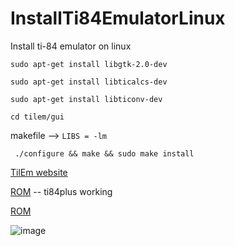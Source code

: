 # InstallTi84EmulatorLinux
Install ti-84 emulator on linux

```sudo apt-get install libgtk-2.0-dev```

```sudo apt-get install libticalcs-dev```

```sudo apt-get install libticonv-dev```

```cd tilem/gui``` 

makefile --> ```LIBS = -lm```

``` ./configure && make && sudo make install```

[TilEm website](http://lpg.ticalc.org/prj_tilem/download.html)

[ROM](https://tiroms.weebly.com/)  -- ti84plus working

[ROM](https://education.ti.com/en/software/details/en/158B7669E4C0493A84D33D9A22FDBD3C/ti-84plusceoperatingsystem)

![image](assets/image.png)
